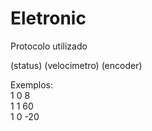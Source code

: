Eletronic
=========

Protocolo utilizado

(status) (velocimetro) (encoder)

Exemplos:  
1 0 8  
1 1 60  
1 0 -20